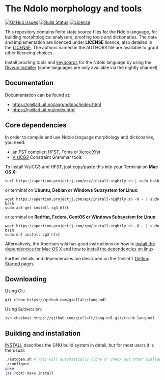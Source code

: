 The Ndolo morphology and tools
==========================================

[![GitHub issues](https://img.shields.io/github/issues-raw/giellalt/lang-ndl)](https://github.com/giellalt/lang-ndl/issues)
[![Build Status](https://divvun-tc.thetc.se/api/github/v1/repository/giellalt/lang-ndl/main/badge.svg)](https://github.com/giellalt/lang-ndl/actions)
[![License](https://img.shields.io/github/license/giellalt/lang-ndl)](https://github.com/giellalt/lang-ndl/blob/main/LICENSE)

This repository contains finite state source files for the Ndolo language,
for building morphological analysers, proofing tools
and dictionaries. The data and implementation are licenced under __LICENSE__
licence, also detailed in the
[LICENSE](https://github.com/giellalt/lang-ndl/blob/main/LICENSE). The
authors named in the AUTHORS file are available to grant other licencing
choices.

Install proofing tools and [keyboards](https://github.com/giellalt/keyboard-ndl)
for the Ndolo language by using the [Divvun Installer](http://divvun.no)
(some languages are only available via the nightly channel).

Documentation
-------------

Documentation can be found at:

-   <https://giellalt.uit.no/lang/ndldoc/index.html>
-   <https://giellalt.uit.no/index.html>

Core dependencies
-----------------

In order to compile and use Ndolo language morphology and
dictionaries, you need:

- an FST compiler: [HFST](https://github.com/hfst/hfst), [Foma](https://github.com/mhulden/foma) or [Xerox Xfst](https://web.stanford.edu/~laurik/fsmbook/home.html)
- [VislCG3](https://visl.sdu.dk/svn/visl/tools/vislcg3/trunk) Constraint Grammar tools

To install VislCG3 and HFST, just copy/paste this into your Terminal on **Mac OS X**:

```
curl https://apertium.projectjj.com/osx/install-nightly.sh | sudo bash
```

or terminal on **Ubuntu, Debian or Windows Subsystem for Linux**:

```
wget https://apertium.projectjj.com/apt/install-nightly.sh -O - | sudo bash
sudo apt-get install cg3 hfst
```

or terminal on **RedHat, Fedora, CentOS or Windows Subsystem for Linux**:

```
wget https://apertium.projectjj.com/rpm/install-nightly.sh -O - | sudo bash
sudo dnf install cg3 hfst
```

Alternatively, the Apertium wiki has good instructions on how to [install the dependencies for Mac
OS X](https://wiki.apertium.org/wiki/Apertium_on_Mac_OS_X) and how to [install
the dependencies on
linux](https://wiki.apertium.org/wiki/Installation_of_grammar_libraries)

Further details and dependencies are described on the GiellaLT [Getting Started](https://giellalt.uit.no/infra/GettingStarted.html) pages.

Downloading
-----------

Using Git:
```
git clone https://github.com/giellalt/lang-ndl
```

Using Subversion:
```
svn checkout https://github.com/giellalt/lang-ndl.git/trunk lang-ndl
```

Building and installation
-------------------------

[INSTALL](https://github.com/giellalt/lang-ndl/blob/main/INSTALL)
describes the GNU build system in detail, but for most users it is the usual:

```sh
./autogen.sh # This will automatically clone or check out other GiellaLT dependencies
./configure
make
(as root) make install
```

